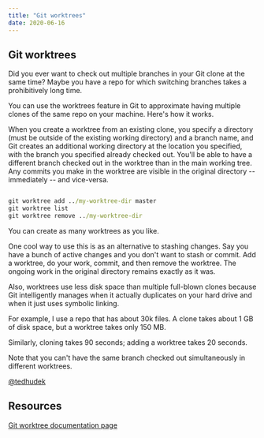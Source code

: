 ```yaml
---
title: "Git worktrees"
date: 2020-06-16
---
```


## Git worktrees

Did you ever want to check out multiple branches in your Git clone at the same time? Maybe you have a repo for which switching branches takes a prohibitively long time.

You can use the worktrees feature in Git to approximate having multiple clones of the same repo on your machine.  Here's how it works.

When you create a worktree from an existing clone, you specify a directory (must be outside of the existing working directory) and a branch name, and Git creates an additional working directory at the location you specified, with the branch you specified already checked out. You'll be able to have a different branch checked out in the worktree than in the main working tree. Any commits you make in the worktree are visible in the original directory -- immediately -- and vice-versa.  

```cmd

git worktree add ../my-worktree-dir master
git worktree list
git worktree remove ../my-worktree-dir

```

You can create as many worktrees as you like.

One cool way to use this is as an alternative to stashing changes. Say you have a bunch of active changes and you don't want to stash or commit. Add a worktree, do your work, commit, and then remove the worktree. The ongoing work in the original directory remains exactly as it was.

Also, worktrees use less disk space than multiple full-blown clones because Git intelligently manages when it actually duplicates on your hard drive and when it just uses symbolic linking.  

For example, I use a repo that has about 30k files. A clone takes about 1 GB of disk space, but a worktree takes only 150 MB.

Similarly, cloning takes 90 seconds; adding a worktree takes 20 seconds. 

Note that you can't have the same branch checked out simultaneously in different worktrees.

[@tedhudek](https://twitter.com/tedhudek)

## Resources

[Git worktree documentation page](https://git-scm.com/docs/git-worktree)
